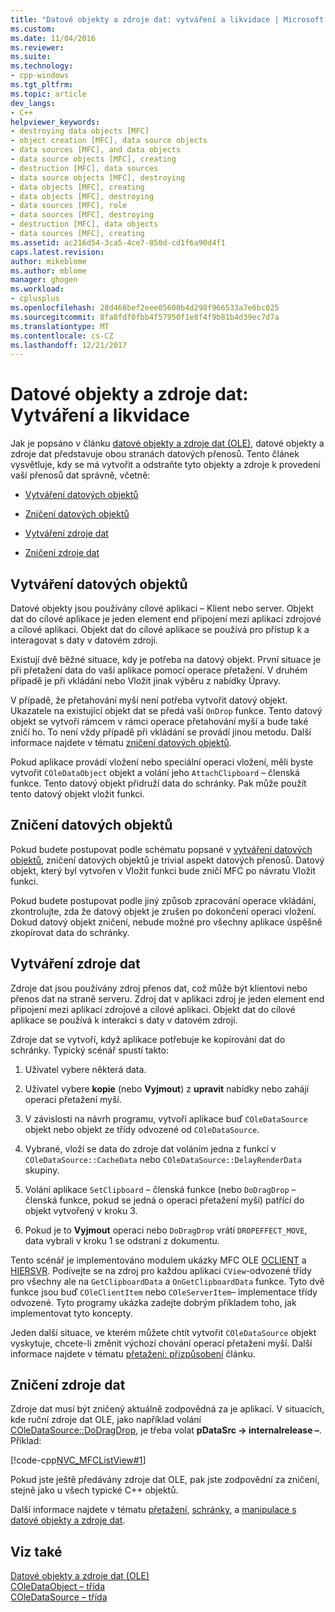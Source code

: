 ```yaml
---
title: "Datové objekty a zdroje dat: vytváření a likvidace | Microsoft Docs"
ms.custom: 
ms.date: 11/04/2016
ms.reviewer: 
ms.suite: 
ms.technology:
- cpp-windows
ms.tgt_pltfrm: 
ms.topic: article
dev_langs:
- C++
helpviewer_keywords:
- destroying data objects [MFC]
- object creation [MFC], data source objects
- data sources [MFC], and data objects
- data source objects [MFC], creating
- destruction [MFC], data sources
- data source objects [MFC], destroying
- data objects [MFC], creating
- data objects [MFC], destroying
- data sources [MFC], role
- data sources [MFC], destroying
- destruction [MFC], data objects
- data sources [MFC], creating
ms.assetid: ac216d54-3ca5-4ce7-850d-cd1f6a90d4f1
caps.latest.revision: 
author: mikeblome
ms.author: mblome
manager: ghogen
ms.workload:
- cplusplus
ms.openlocfilehash: 28d468bef2eee05600b4d298f966533a7e6bc025
ms.sourcegitcommit: 8fa8fdf0fbb4f57950f1e8f4f9b81b4d39ec7d7a
ms.translationtype: MT
ms.contentlocale: cs-CZ
ms.lasthandoff: 12/21/2017
---
```

# <a name="data-objects-and-data-sources-creation-and-destruction"></a>Datové objekty a zdroje dat: Vytváření a likvidace
Jak je popsáno v článku [datové objekty a zdroje dat (OLE)](../mfc/data-objects-and-data-sources-ole.md), datové objekty a zdroje dat představuje obou stranách datových přenosů. Tento článek vysvětluje, kdy se má vytvořit a odstraňte tyto objekty a zdroje k provedení vaší přenosů dat správně, včetně:  
  
-   [Vytváření datových objektů](#_core_creating_data_objects)  
  
-   [Zničení datových objektů](#_core_destroying_data_objects)  
  
-   [Vytváření zdroje dat](#_core_creating_data_sources)  
  
-   [Zničení zdroje dat](#_core_destroying_data_sources)  
  
##  <a name="_core_creating_data_objects"></a>Vytváření datových objektů  
 Datové objekty jsou používány cílové aplikaci – Klient nebo server. Objekt dat do cílové aplikace je jeden element end připojení mezi aplikací zdrojové a cílové aplikaci. Objekt dat do cílové aplikace se používá pro přístup k a interagovat s daty v datovém zdroji.  
  
 Existují dvě běžné situace, kdy je potřeba na datový objekt. První situace je při přetažení data do vaší aplikace pomocí operace přetažení. V druhém případě je při vkládání nebo Vložit jinak výběru z nabídky Úpravy.  
  
 V případě, že přetahování myší není potřeba vytvořit datový objekt. Ukazatele na existující objekt dat se předá vaší `OnDrop` funkce. Tento datový objekt se vytvoří rámcem v rámci operace přetahování myší a bude také zničí ho. To není vždy případě při vkládání se provádí jinou metodu. Další informace najdete v tématu [zničení datových objektů](#_core_destroying_data_objects).  
  
 Pokud aplikace provádí vložení nebo speciální operaci vložení, měli byste vytvořit `COleDataObject` objekt a volání jeho `AttachClipboard` – členská funkce. Tento datový objekt přidruží data do schránky. Pak může použít tento datový objekt vložit funkci.  
  
##  <a name="_core_destroying_data_objects"></a>Zničení datových objektů  
 Pokud budete postupovat podle schématu popsané v [vytváření datových objektů](#_core_creating_data_objects), zničení datových objektů je trivial aspekt datových přenosů. Datový objekt, který byl vytvořen v Vložit funkci bude zničí MFC po návratu Vložit funkci.  
  
 Pokud budete postupovat podle jiný způsob zpracování operace vkládání, zkontrolujte, zda že datový objekt je zrušen po dokončení operaci vložení. Dokud datový objekt zničení, nebude možné pro všechny aplikace úspěšně zkopírovat data do schránky.  
  
##  <a name="_core_creating_data_sources"></a>Vytváření zdroje dat  
 Zdroje dat jsou používány zdroj přenos dat, což může být klientovi nebo přenos dat na straně serveru. Zdroj dat v aplikaci zdroj je jeden element end připojení mezi aplikací zdrojové a cílové aplikaci. Objekt dat do cílové aplikace se používá k interakci s daty v datovém zdroji.  
  
 Zdroje dat se vytvoří, když aplikace potřebuje ke kopírování dat do schránky. Typický scénář spustí takto:  
  
1.  Uživatel vybere některá data.  
  
2.  Uživatel vybere **kopie** (nebo **Vyjmout**) z **upravit** nabídky nebo zahájí operaci přetažení myší.  
  
3.  V závislosti na návrh programu, vytvoří aplikace buď `COleDataSource` objekt nebo objekt ze třídy odvozené od `COleDataSource`.  
  
4.  Vybrané, vloží se data do zdroje dat voláním jedna z funkcí v `COleDataSource::CacheData` nebo `COleDataSource::DelayRenderData` skupiny.  
  
5.  Volání aplikace `SetClipboard` – členská funkce (nebo `DoDragDrop` – členská funkce, pokud se jedná o operaci přetažení myší) patřící do objekt vytvořený v kroku 3.  
  
6.  Pokud je to **Vyjmout** operaci nebo `DoDragDrop` vrátí `DROPEFFECT_MOVE`, data vybrali v kroku 1 se odstraní z dokumentu.  
  
 Tento scénář je implementováno modulem ukázky MFC OLE [OCLIENT](../visual-cpp-samples.md) a [HIERSVR](../visual-cpp-samples.md). Podívejte se na zdroj pro každou aplikaci `CView`-odvozené třídy pro všechny ale na `GetClipboardData` a `OnGetClipboardData` funkce. Tyto dvě funkce jsou buď `COleClientItem` nebo `COleServerItem`– implementace třídy odvozené. Tyto programy ukázka zadejte dobrým příkladem toho, jak implementovat tyto koncepty.  
  
 Jeden další situace, ve kterém můžete chtít vytvořit `COleDataSource` objekt vyskytuje, chcete-li změnit výchozí chování operací přetažení myší. Další informace najdete v tématu [přetažení: přizpůsobení](../mfc/drag-and-drop-customizing.md) článku.  
  
##  <a name="_core_destroying_data_sources"></a>Zničení zdroje dat  
 Zdroje dat musí být zničený aktuálně zodpovědná za je aplikací. V situacích, kde ruční zdroje dat OLE, jako například volání [COleDataSource::DoDragDrop](../mfc/reference/coledatasource-class.md#dodragdrop), je třeba volat **pDataSrc -> internalrelease –**. Příklad:  
  
 [!code-cpp[NVC_MFCListView#1](../atl/reference/codesnippet/cpp/data-objects-and-data-sources-creation-and-destruction_1.cpp)]  
  
 Pokud jste ještě předávány zdroje dat OLE, pak jste zodpovědní za zničení, stejně jako u všech typické C++ objektů.  
  
 Další informace najdete v tématu [přetažení](../mfc/drag-and-drop-ole.md), [schránky](../mfc/clipboard.md), a [manipulace s datové objekty a zdroje dat](../mfc/data-objects-and-data-sources-manipulation.md).  
  
## <a name="see-also"></a>Viz také  
 [Datové objekty a zdroje dat (OLE)](../mfc/data-objects-and-data-sources-ole.md)   
 [COleDataObject – třída](../mfc/reference/coledataobject-class.md)   
 [COleDataSource – třída](../mfc/reference/coledatasource-class.md)
